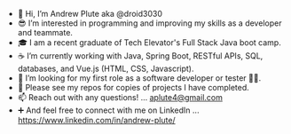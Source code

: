 - 👋 Hi, I’m Andrew Plute aka @droid3030
- 😎 I’m interested in programming and improving my skills as a developer and teammate.
- 🎓 I am a recent graduate of Tech Elevator's Full Stack Java boot camp.
- ☕ I’m currently working with Java, Spring Boot, RESTful APIs, SQL, databases, and Vue.js (HTML, CSS, Javascript).
- 💞️ I’m looking for my first role as a software developer or tester 🤞🤞.
- 🚀 Please see my repos for copies of projects I have completed.
- 📫 Reach out with any questions!    ...     aplute4@gmail.com
- ➕ And feel free to connect with me on LinkedIn     ...     https://www.linkedin.com/in/andrew-plute/

<!---
droid3030/droid3030 is a ✨ special ✨ repository because its `README.md` (this file) appears on your GitHub profile.
You can click the Preview link to take a look at your changes.
--->
